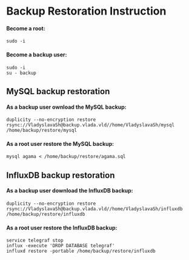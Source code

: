 
# Backup Restoration Instruction

#### Become a **root**:
```
sudo -i
```

#### Become a **backup** user:
```
sudo -i
su - backup
```

## MySQL backup restoration

#### As a backup user ownload the MySQL backup:
```
duplicity --no-encryption restore rsync://VladyslavaSh@backup.vlada.vld//home/VladyslavaSh/mysql /home/backup/restore/mysql
```

#### As a root user restore the MySQL backup:
```
mysql agama < /home/backup/restore/agama.sql
```

## InfluxDB backup restoration

#### As a backup user download the InfluxDB backup:
```
duplicity --no-encryption restore rsync://VladyslavaSh@backup.vlada.vld//home/VladyslavaSh/influxdb /home/backup/restore/influxdb
```

#### As a root user restore the InfluxDB backup:
```
service telegraf stop
influx -execute 'DROP DATABASE telegraf'
influxd restore -portable /home/backup/restore/influxdb
```
